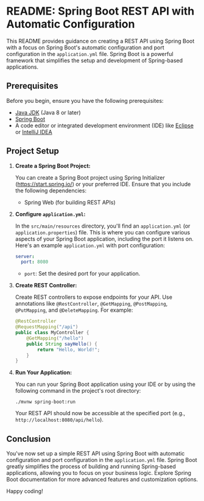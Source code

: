 # README: Spring Boot REST API with Automatic Configuration

This README provides guidance on creating a REST API using Spring Boot with a focus on Spring Boot's automatic configuration and port configuration in the `application.yml` file. Spring Boot is a powerful framework that simplifies the setup and development of Spring-based applications.

## Prerequisites

Before you begin, ensure you have the following prerequisites:

- [Java JDK](https://www.oracle.com/java/technologies/javase-downloads.html) (Java 8 or later)
- [Spring Boot](https://spring.io/projects/spring-boot)
- A code editor or integrated development environment (IDE) like [Eclipse](https://www.eclipse.org/) or [IntelliJ IDEA](https://www.jetbrains.com/idea/)

## Project Setup

1. **Create a Spring Boot Project:**

   You can create a Spring Boot project using Spring Initializer (https://start.spring.io/) or your preferred IDE. Ensure that you include the following dependencies:
   
   - Spring Web (for building REST APIs)

2. **Configure `application.yml`:**

   In the `src/main/resources` directory, you'll find an `application.yml` (or `application.properties`) file. This is where you can configure various aspects of your Spring Boot application, including the port it listens on. Here's an example `application.yml` with port configuration:

   ```yaml
   server:
     port: 8080
   ```

   - `port`: Set the desired port for your application.

3. **Create REST Controller:**

   Create REST controllers to expose endpoints for your API. Use annotations like `@RestController`, `@GetMapping`, `@PostMapping`, `@PutMapping`, and `@DeleteMapping`. For example:

   ```java
   @RestController
   @RequestMapping("/api")
   public class MyController {
       @GetMapping("/hello")
       public String sayHello() {
           return "Hello, World!";
       }
   }
   ```

4. **Run Your Application:**

   You can run your Spring Boot application using your IDE or by using the following command in the project's root directory:

   ```
   ./mvnw spring-boot:run
   ```

   Your REST API should now be accessible at the specified port (e.g., `http://localhost:8080/api/hello`).

## Conclusion

You've now set up a simple REST API using Spring Boot with automatic configuration and port configuration in the `application.yml` file. Spring Boot greatly simplifies the process of building and running Spring-based applications, allowing you to focus on your business logic. Explore Spring Boot documentation for more advanced features and customization options.

Happy coding!
